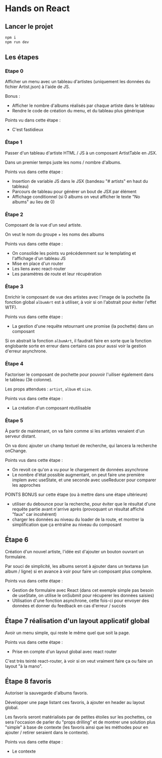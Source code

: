 # Hands on React

## Lancer le projet

```sh
npm i
npm run dev
```

## Les étapes

### Etape 0

Afficher un menu avec un tableau d'artistes (uniquement les données du fichier Artist.json) à  l'aide de JS.

Bonus :

- Afficher le nombre d'albums réalisés par chaque artiste dans le tableau
- Rendre le code de création du menu, et du tableau plus générique

Points vu dans cette étape :

- C'est fastidieux


### Étape 1

Passer d'un tableau d'artiste HTML / JS à un composant ArtistTable en JSX.

Dans un premier temps juste les noms / nombre d'albums.

Points vus dans cette étape :

- Insertion de variable JS dans le JSX (bandeau "# artists" en haut du tableau)
- Parcours de tableau pour générer un bout de JSX par élément
- Affichage conditionnel (si 0 albums on veut afficher le texte "No albums" au lieu de 0)

### Étape 2

Composant de la vue d'un seul artiste.

On veut le nom du groupe + les noms des albums

Points vus dans cette étape :

- On consolide les points vu précédemment sur le templating et l'affichage d'un tableau JS
- Mise en place d'un router
- Les liens avec react-router
- Les paramètres de route et leur récupération

### Étape 3

Enrichir le composant de vue des artistes avec l'image de la pochette (la fonction global `albumArt` est à utiliser, à voir si on l'abstrait pour éviter l'effet WTF).

Points vus dans cette étape :

- La gestion d'une requête retournant une promise (la pochette) dans un composant

Si on abstrait la fonction `albumArt`, il faudrait faire en sorte que la fonction englobante sorte en erreur dans certains cas pour aussi voir la gestion d'erreur asynchrone.

### Étape 4

Factoriser le composant de pochette pour pouvoir l'uiliser également dans le tableau (3è colonne).

Les props attendues : `artist`, `album` et `size`.

Points vus dans cette étape :

- La création d'un composant réutilisable

### Étape 5

À partir de maintenant, on va faire comme si les artistes venaient d'un serveur distant.

On va donc ajouter un champ textuel de recherche, qui lancera la recherche onChange.

Points vus dans cette étape :

- On revoit ce qu'on a vu pour le chargement de données asynchrone
- Le nombre d'état possible augmentant, on peut faire une première implem avec useState, et une seconde avec useReducer pour comparer les approches

POINTS BONUS sur cette étape (ou à mettre dans une étape ultérieure)

- utiliser du debounce pour la recherche, pour éviter que le résultat d'une requête partie avant n'arrive après (provoquant un résultat affiché "faux" car incohérent)
- charger les données au niveau du loader de la route, et montrer la simplification que ça entraîne au niveau du composant

## Étape 6

Création d'un nouvel artiste, l'idée est d'ajouter un bouton ouvrant un formulaire.

Par souci de simplicité, les albums seront à ajouter dans un textarea (un album / ligne) si en avance à voir pour faire un composant plus complexe.

Points vus dans cette étape :

- Gestion de formulaire avec React (dans cet exemple simple pas besoin de useState, on utilise le onSubmit pour récuperer les données saisies)
- Utilisation d'une fonction asynchrone, cette fois-ci pour envoyer des données et donner du feedback en cas d'erreur / succès

## Étape 7 réalisation d'un layout applicatif global

Avoir un menu simple, qui reste le même quel que soit la page.

Points vus dans cette étape :

- Prise en compte d'un layout global avec react router

C'est très teinté react-router, à voir si on veut vraiment faire ça ou faire un layout "à la mano".

## Étape 8 favoris

Autoriser la sauvegarde d'albums favoris.

Développer une page listant ces favoris, à ajouter en header au layout global.

Les favoris seront matérialisés par de petites étoiles sur les pochettes, ce sera l'occasion de parler du "props drilling" et de montrer une solution plus "simple" à base de contexte (les favoris ainsi que les méthodes pour en ajouter / retirer seraient dans le contexte).

Points vus dans cette étape :

- Le contexte
